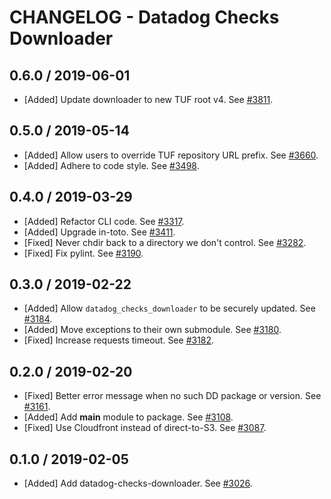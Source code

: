 # CHANGELOG - Datadog Checks Downloader

## 0.6.0 / 2019-06-01

* [Added] Update downloader to new TUF root v4. See [#3811](https://github.com/DataDog/integrations-core/pull/3811).

## 0.5.0 / 2019-05-14

* [Added] Allow users to override TUF repository URL prefix. See [#3660](https://github.com/DataDog/integrations-core/pull/3660).
* [Added] Adhere to code style. See [#3498](https://github.com/DataDog/integrations-core/pull/3498).

## 0.4.0 / 2019-03-29

* [Added] Refactor CLI code. See [#3317](https://github.com/DataDog/integrations-core/pull/3317).
* [Added] Upgrade in-toto. See [#3411](https://github.com/DataDog/integrations-core/pull/3411).
* [Fixed] Never chdir back to a directory we don't control. See [#3282](https://github.com/DataDog/integrations-core/pull/3282).
* [Fixed] Fix pylint. See [#3190](https://github.com/DataDog/integrations-core/pull/3190).

## 0.3.0 / 2019-02-22

* [Added] Allow `datadog_checks_downloader` to be securely updated. See [#3184](https://github.com/DataDog/integrations-core/pull/3184).
* [Added] Move exceptions to their own submodule. See [#3180](https://github.com/DataDog/integrations-core/pull/3180).
* [Fixed] Increase requests timeout. See [#3182](https://github.com/DataDog/integrations-core/pull/3182).

## 0.2.0 / 2019-02-20

* [Fixed] Better error message when no such DD package or version. See [#3161](https://github.com/DataDog/integrations-core/pull/3161).
* [Added] Add __main__ module to package. See [#3108](https://github.com/DataDog/integrations-core/pull/3108).
* [Fixed] Use Cloudfront instead of direct-to-S3. See [#3087](https://github.com/DataDog/integrations-core/pull/3087).

## 0.1.0 / 2019-02-05

* [Added] Add datadog-checks-downloader. See [#3026](https://github.com/DataDog/integrations-core/pull/3026).
